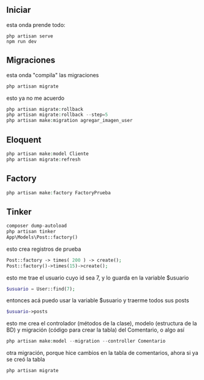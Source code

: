 ## Iniciar
esta onda prende todo:
```
php artisan serve
npm run dev
```


## Migraciones
esta onda "compila" las migraciones
```php
php artisan migrate
```

esto ya no me acuerdo
```php
php artisan migrate:rollback
php artisan migrate:rollback --step=5
php artisan make:migration agregar_imagen_user
```

## Eloquent
```php
php artisan make:model Cliente
php artisan migrate:refresh
```

## Factory
```php
php artisan make:factory FactoryPrueba
```

## Tinker
```php
composer dump-autoload
php artisan tinker
App\Models\Post::factory()
```

esto crea registros de prueba
```php
Post::factory -> times( 200 ) -> create();
Post::factory()->times(15)->create();
```

esto me trae el usuario cuyo id sea 7, y lo guarda en la variable $usuario
```php
$usuario = User::find(7);
```

entonces acá puedo usar la variable $usuario y traerme todos sus posts
```php
$usuario->posts
```

esto me crea el controlador (métodos de la clase), modelo (estructura de la BD) y migración (código para crear la tabla) del Comentario, o algo así
```php
php artisan make:model --migration --controller Comentario
```

otra migración, porque hice cambios en la tabla de comentarios, ahora si ya se creó la tabla
```
php artisan migrate
```
